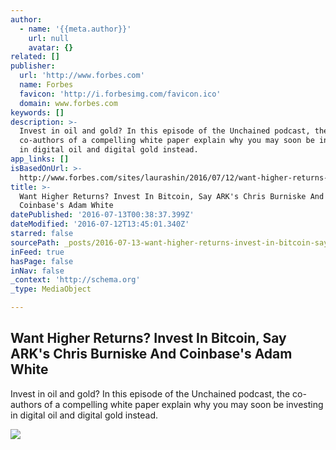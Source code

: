 ```yaml
---
author:
  - name: '{{meta.author}}'
    url: null
    avatar: {}
related: []
publisher:
  url: 'http://www.forbes.com'
  name: Forbes
  favicon: 'http://i.forbesimg.com/favicon.ico'
  domain: www.forbes.com
keywords: []
description: >-
  Invest in oil and gold? In this episode of the Unchained podcast, the
  co-authors of a compelling white paper explain why you may soon be investing
  in digital oil and digital gold instead.
app_links: []
isBasedOnUrl: >-
  http://www.forbes.com/sites/laurashin/2016/07/12/want-higher-returns-invest-in-bitcoin-say-arks-chris-burniske-and-coinbases-adam-white/
title: >-
  Want Higher Returns? Invest In Bitcoin, Say ARK's Chris Burniske And
  Coinbase's Adam White
datePublished: '2016-07-13T00:38:37.399Z'
dateModified: '2016-07-12T13:45:01.340Z'
starred: false
sourcePath: _posts/2016-07-13-want-higher-returns-invest-in-bitcoin-say-arks-chris-burn.md
inFeed: true
hasPage: false
inNav: false
_context: 'http://schema.org'
_type: MediaObject

---
```

<article style=""><h1>Want Higher Returns? Invest In Bitcoin, Say ARK's Chris Burniske And Coinbase's Adam White</h1><p>Invest in oil and gold? In this episode of the Unchained podcast, the co-authors of a compelling white paper explain why you may soon be investing in digital oil and digital gold instead.</p><img src="http://blogs-images.forbes.com/laurashin/files/2016/07/Laura-Adam-Chris-e1468210239615-1200x900.jpeg" /></article>